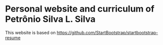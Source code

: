 # Personal website and curriculum of Petrônio Silva L. Silva

This website is based on https://github.com/StartBootstrap/startbootstrap-resume
